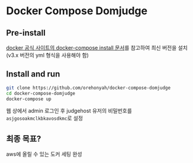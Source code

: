 # Docker Compose Domjudge

## Pre-install
[docker 공식 사이트의 docker-compose install 문서](https://docs.docker.com/compose/install/)를 참고하여 최신 버전을 설치(v3.x 버전의 yml 형식을 사용해야 함)  

## Install and run
```bash
git clone https://github.com/orehonyah/docker-compose-domjudge
cd docker-compose-domjudge
docker-compose up
```
웹 상에서 admin 로그인 후 judgehost 유저의 비밀번호를 `asjgosoakmclkbkavosdkmc`로 설정  

## 최종 목표?
aws에 올릴 수 있는 도커 세팅 완성
